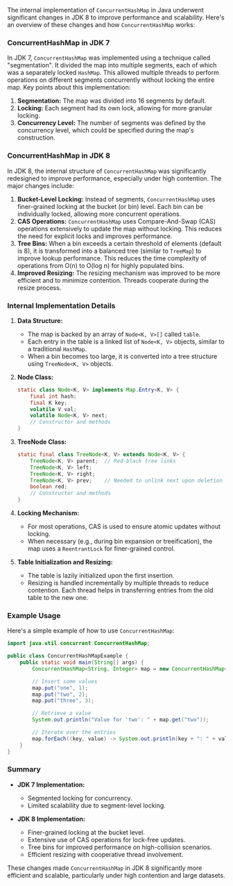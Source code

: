 The internal implementation of `ConcurrentHashMap` in Java underwent significant changes in JDK 8 to improve performance and scalability. Here's an overview of these changes and how `ConcurrentHashMap` works:

### ConcurrentHashMap in JDK 7

In JDK 7, `ConcurrentHashMap` was implemented using a technique called "segmentation". It divided the map into multiple segments, each of which was a separately locked `HashMap`. This allowed multiple threads to perform operations on different segments concurrently without locking the entire map. Key points about this implementation:

1. **Segmentation:** The map was divided into 16 segments by default.
2. **Locking:** Each segment had its own lock, allowing for more granular locking.
3. **Concurrency Level:** The number of segments was defined by the concurrency level, which could be specified during the map's construction.

### ConcurrentHashMap in JDK 8

In JDK 8, the internal structure of `ConcurrentHashMap` was significantly redesigned to improve performance, especially under high contention. The major changes include:

1. **Bucket-Level Locking:** Instead of segments, `ConcurrentHashMap` uses finer-grained locking at the bucket (or bin) level. Each bin can be individually locked, allowing more concurrent operations.
2. **CAS Operations:** `ConcurrentHashMap` uses Compare-And-Swap (CAS) operations extensively to update the map without locking. This reduces the need for explicit locks and improves performance.
3. **Tree Bins:** When a bin exceeds a certain threshold of elements (default is 8), it is transformed into a balanced tree (similar to `TreeMap`) to improve lookup performance. This reduces the time complexity of operations from O(n) to O(log n) for highly populated bins.
4. **Improved Resizing:** The resizing mechanism was improved to be more efficient and to minimize contention. Threads cooperate during the resize process.

### Internal Implementation Details

1. **Data Structure:**
    - The map is backed by an array of `Node<K, V>[]` called `table`.
    - Each entry in the table is a linked list of `Node<K, V>` objects, similar to a traditional `HashMap`.
    - When a bin becomes too large, it is converted into a tree structure using `TreeNode<K, V>` objects.

2. **Node Class:**
   ```java
   static class Node<K, V> implements Map.Entry<K, V> {
       final int hash;
       final K key;
       volatile V val;
       volatile Node<K, V> next;
       // Constructor and methods
   }
   ```

3. **TreeNode Class:**
   ```java
   static final class TreeNode<K, V> extends Node<K, V> {
       TreeNode<K, V> parent;  // Red-black tree links
       TreeNode<K, V> left;
       TreeNode<K, V> right;
       TreeNode<K, V> prev;    // Needed to unlink next upon deletion
       boolean red;
       // Constructor and methods
   }
   ```

4. **Locking Mechanism:**
    - For most operations, CAS is used to ensure atomic updates without locking.
    - When necessary (e.g., during bin expansion or treeification), the map uses a `ReentrantLock` for finer-grained control.

5. **Table Initialization and Resizing:**
    - The table is lazily initialized upon the first insertion.
    - Resizing is handled incrementally by multiple threads to reduce contention. Each thread helps in transferring entries from the old table to the new one.

### Example Usage

Here's a simple example of how to use `ConcurrentHashMap`:

```java
import java.util.concurrent.ConcurrentHashMap;

public class ConcurrentHashMapExample {
    public static void main(String[] args) {
        ConcurrentHashMap<String, Integer> map = new ConcurrentHashMap<>();

        // Insert some values
        map.put("one", 1);
        map.put("two", 2);
        map.put("three", 3);

        // Retrieve a value
        System.out.println("Value for 'two': " + map.get("two"));

        // Iterate over the entries
        map.forEach((key, value) -> System.out.println(key + ": " + value));
    }
}
```

### Summary

- **JDK 7 Implementation:**
    - Segmented locking for concurrency.
    - Limited scalability due to segment-level locking.

- **JDK 8 Implementation:**
    - Finer-grained locking at the bucket level.
    - Extensive use of CAS operations for lock-free updates.
    - Tree bins for improved performance on high-collision scenarios.
    - Efficient resizing with cooperative thread involvement.

These changes made `ConcurrentHashMap` in JDK 8 significantly more efficient and scalable, particularly under high contention and large datasets.